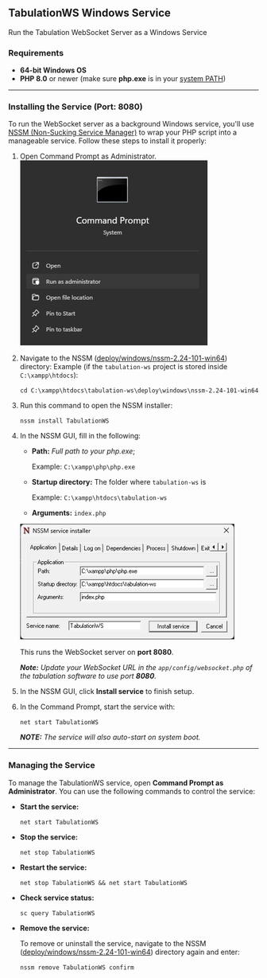 ## TabulationWS Windows Service
Run the Tabulation WebSocket Server as a Windows Service

### Requirements
- **64-bit Windows OS**
- **PHP 8.0** or newer (make sure **php.exe** is in your [system PATH](https://stackoverflow.com/questions/31291317/php-is-not-recognized-as-an-internal-or-external-command-in-command-prompt))

---

### Installing the Service (Port: 8080)
To run the WebSocket server as a background Windows service,
you'll use [NSSM (Non-Sucking Service Manager)](https://nssm.cc/)
to wrap your PHP script into a manageable service.
Follow these steps to install it properly:
1. Open Command Prompt as Administrator.
   ![cmd-admin](screenshots/01-cmd-admin.png)

2. Navigate to the NSSM ([deploy/windows/nssm-2.24-101-win64](nssm-2.24-101-win64)) directory:
   Example (if the `tabulation-ws` project is stored inside `C:\xampp\htdocs`):
   ```
   cd C:\xampp\htdocs\tabulation-ws\deploy\windows\nssm-2.24-101-win64
   ```

3. Run this command to open the NSSM installer:
   ```
   nssm install TabulationWS
   ```

4. In the NSSM GUI, fill in the following:

   - **Path:** _Full path to your php.exe_;
       
      Example: `C:\xampp\php\php.exe`    

   - **Startup directory:** The folder where `tabulation-ws` is
   
     Example: `C:\xampp\htdocs\tabulation-ws`

   - **Arguments:** `index.php`

   ![nssm-gui](screenshots/02-nssm-gui.png)

   This runs the WebSocket server on **port 8080**.

   _**Note:** Update your WebSocket URL in the `app/config/websocket.php` of the tabulation software to use port **8080**._

5. In the NSSM GUI, click **Install service** to finish setup.

6. In the Command Prompt, start the service with:
   ```
   net start TabulationWS
   ```
   
   _**NOTE:** The service will also auto-start on system boot._

---

### Managing the Service
To manage the TabulationWS service,
open **Command Prompt as Administrator**.
You can use the following commands to control the service:

- **Start the service:**
  ```
  net start TabulationWS
  ```

- **Stop the service:**
  ```
  net stop TabulationWS
  ```

- **Restart the service:**
  ```
  net stop TabulationWS && net start TabulationWS
  ```

- **Check service status:**
  ```
  sc query TabulationWS
  ```

- **Remove the service:**
  
  To remove or uninstall the service, navigate to the NSSM ([deploy/windows/nssm-2.24-101-win64](nssm-2.24-101-win64)) directory again and enter:
  ```
  nssm remove TabulationWS confirm
  ```